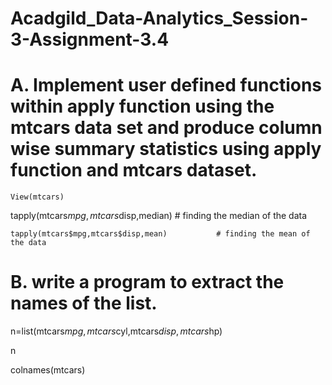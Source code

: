 # Acadgild_Data-Analytics_Session-3-Assignment-3.4

# A.	Implement user defined functions within apply function using the mtcars data set and produce column wise summary statistics using apply function and mtcars dataset.

	View(mtcars) 

  tapply(mtcars$mpg,mtcars$disp,median)        # finding the median of the data 

	tapply(mtcars$mpg,mtcars$disp,mean)           # finding the mean of the data
  
  

# B.	write a program to extract the names of the list.
 
n=list(mtcars$mpg,mtcars$cyl,mtcars$disp,mtcars$hp) 

n 

colnames(mtcars)
